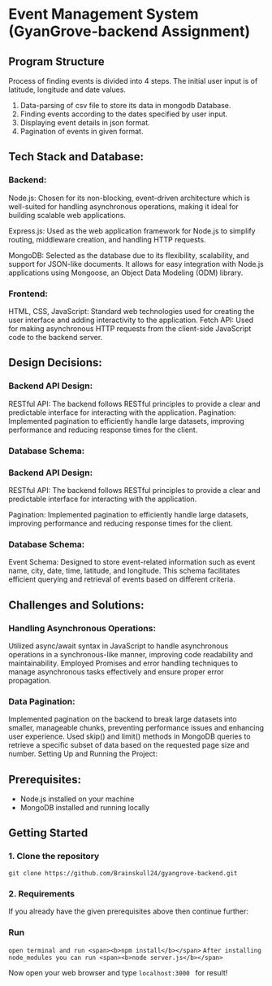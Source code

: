 # Event Management System (GyanGrove-backend Assignment)

## Program Structure
Process of finding events is divided into 4 steps. The initial user input is of latitude, longitude and date values.

1. Data-parsing of csv file to store its data in mongodb Database.
2. Finding events according to the dates specified by user input.
3. Displaying event details in json format.
4. Pagination of events in given format.


## Tech Stack and Database:

### Backend:

Node.js: Chosen for its non-blocking, event-driven architecture which is well-suited for handling asynchronous operations, making it ideal for building scalable web applications.

Express.js: Used as the web application framework for Node.js to simplify routing, middleware creation, and handling HTTP requests.

MongoDB: Selected as the database due to its flexibility, scalability, and support for JSON-like documents. It allows for easy integration with Node.js applications using Mongoose, an Object Data Modeling (ODM) library.

### Frontend:

HTML, CSS, JavaScript: Standard web technologies used for creating the user interface and adding interactivity to the application.
Fetch API: Used for making asynchronous HTTP requests from the client-side JavaScript code to the backend server.

## Design Decisions:

### Backend API Design:

RESTful API: The backend follows RESTful principles to provide a clear and predictable interface for interacting with the application.
Pagination: Implemented pagination to efficiently handle large datasets, improving performance and reducing response times for the client.

### Database Schema:

### Backend API Design:
RESTful API: The backend follows RESTful principles to provide a clear and predictable interface for interacting with the application. 

Pagination: Implemented pagination to efficiently handle large datasets, improving performance and reducing response times for the client.

### Database Schema:
Event Schema: Designed to store event-related information such as event name, city, date, time, latitude, and longitude. This schema facilitates efficient querying and retrieval of events based on different criteria.

## Challenges and Solutions:

### Handling Asynchronous Operations:
Utilized async/await syntax in JavaScript to handle asynchronous operations in a synchronous-like manner, improving code readability and maintainability.
Employed Promises and error handling techniques to manage asynchronous tasks effectively and ensure proper error propagation.

### Data Pagination:
Implemented pagination on the backend to break large datasets into smaller, manageable chunks, preventing performance issues and enhancing user experience.
Used skip() and limit() methods in MongoDB queries to retrieve a specific subset of data based on the requested page size and number.
Setting Up and Running the Project:

## Prerequisites:

* Node.js installed on your machine
* MongoDB installed and running locally

## Getting Started
### 1. Clone the repository
```
git clone https://github.com/Brainskull24/gyangrove-backend.git
```

### 2. Requirements
If you already have the given prerequisites above then continue further:

### Run
``` open terminal and run <span><b>npm install</b></span> ```
``` After installing node_modules you can run <span><b>node server.js</b></span> ```

Now open your web browser and type ```localhost:3000 ``` for result!